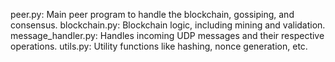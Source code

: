 
peer.py: Main peer program to handle the blockchain, gossiping, and consensus.
blockchain.py: Blockchain logic, including mining and validation.
message_handler.py: Handles incoming UDP messages and their respective operations.
utils.py: Utility functions like hashing, nonce generation, etc.

